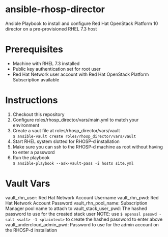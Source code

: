 # ansible-rhosp-director
Ansible Playbook to install and configure Red Hat OpenStack Platform 10 director on a pre-provisioned RHEL 7.3 host

# Prerequisites

- Machine with RHEL 7.3 installed
- Public key authentication set for root user
- Red Hat Network user account with Red Hat OpenStack Platform Subscription available

# Instructions

1. Checkout this repository
2. Configure roles/rhosp_director/vars/main.yml to match your environment
3. Create a vaut file at roles/rhosp_director/vars/vault  
   `$ ansible-vault create roles/rhosp_director/vars/vault`
4. Start RHEL system slotted for RHOSP-d installation
5. Make sure you can ssh to the RHOSP-d machine as root without having to enter a password
6. Run the playbook  
   `$ ansible-playbook --ask-vault-pass -i hosts site.yml`

# Vault Vars
vault_rhn_user: Red Hat Network Account Username
vault_rhn_pwd: Red Hat Network Account Password
vault_rhn_pool_name: Subscription Manager pool name to attach to
vault_stack_user_pwd: The hashed password to use for the created stack user 
NOTE: use `$ openssl passwd -salt <salt> -1 <plaintext>` to create the hashed password to enter above
vault_undercloud_admin_pwd: Password to use for the admin account on the RHOSP-d installation


